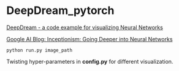 # DeepDream_pytorch

[DeepDream - a code example for visualizing Neural Networks](https://ai.googleblog.com/2015/07/deepdream-code-example-for-visualizing.html)

[Google AI Blog: Inceptionism: Going Deeper into Neural Networks](https://www.google.com/url?sa=t&rct=j&q=&esrc=s&source=web&cd=1&cad=rja&uact=8&ved=2ahUKEwic3_fAobPgAhXUfXAKHWIhBScQFjAAegQIChAB&url=http%3A%2F%2Fai.googleblog.com%2F2015%2F06%2Finceptionism-going-deeper-into-neural.html&usg=AOvVaw0TTrtceJ8j-Ebcp_8hVtHb)

```shell
python run.py image_path
```

Twisting  hyper-parameters in **config.py** for different visualization.